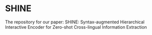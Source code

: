 # SHINE
The repository for our paper:  SHINE: Syntax-augmented Hierarchical Interactive Encoder for Zero-shot Cross-lingual Information Extraction
